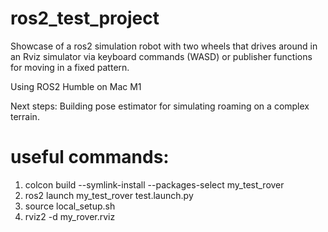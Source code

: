 # ros2_test_project
Showcase of a ros2 simulation robot with two wheels that drives around in an Rviz simulator via keyboard commands (WASD) or publisher functions for moving in a fixed pattern.

Using ROS2 Humble on Mac M1

Next steps: Building pose estimator for simulating roaming on a complex terrain.  

# useful commands:

1. colcon build --symlink-install --packages-select my_test_rover
2. ros2 launch my_test_rover test.launch.py
3. source local_setup.sh
4. rviz2 -d my_rover.rviz
